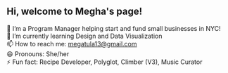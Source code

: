 

## Hi, welcome to Megha's page!

🔭 I’m a Program Manager helping start and fund small businesses in NYC!<br/>
🌱 I’m currently learning Design and Data Visualization<br/>
📫 How to reach me: megatula13@gmail.com<br/>
😄 Pronouns: She/her<br/>
⚡ Fun fact: Recipe Developer, Polyglot, Climber (V3), Music Curator<br/>
